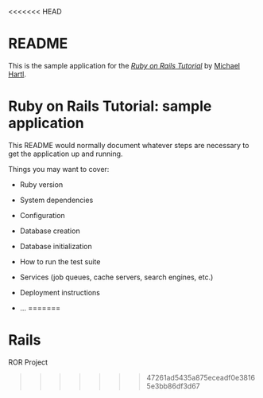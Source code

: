 <<<<<<< HEAD
# README
This is the sample application for
the [*Ruby on Rails Tutorial*](http://railstutorial.org/)
by [Michael Hartl](http://michaelhartl.com/).
# Ruby on Rails Tutorial: sample application
This README would normally document whatever steps are necessary to get the
application up and running.

Things you may want to cover:

* Ruby version

* System dependencies

* Configuration

* Database creation

* Database initialization

* How to run the test suite

* Services (job queues, cache servers, search engines, etc.)

* Deployment instructions

* ...
=======
# Rails
ROR Project
>>>>>>> 47261ad5435a875eceadf0e38165e3bb86df3d67
